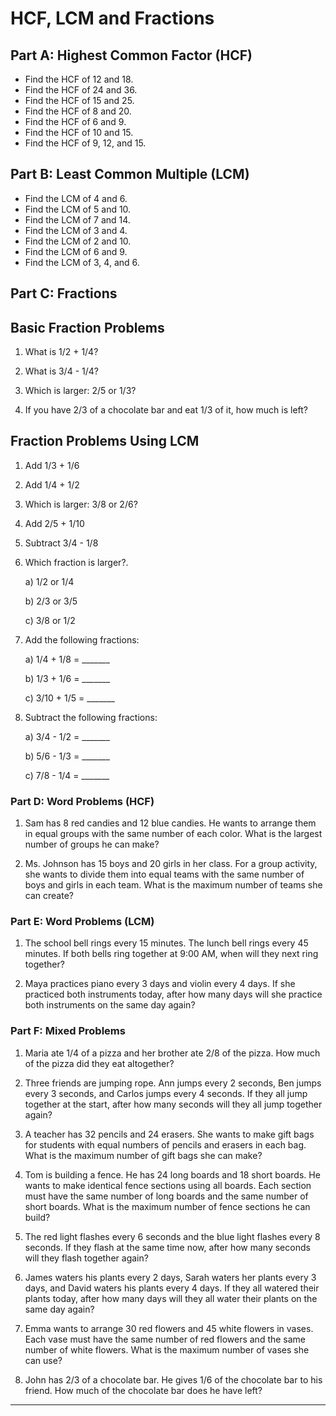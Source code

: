 # HCF, LCM and Fractions

## Part A: Highest Common Factor (HCF)

- Find the HCF of 12 and 18.
- Find the HCF of 24 and 36.
- Find the HCF of 15 and 25.
- Find the HCF of 8 and 20.
- Find the HCF of 6 and 9.
- Find the HCF of 10 and 15.
- Find the HCF of 9, 12, and 15.

## Part B: Least Common Multiple (LCM)

- Find the LCM of 4 and 6.
- Find the LCM of 5 and 10.
- Find the LCM of 7 and 14.
- Find the LCM of 3 and 4.
- Find the LCM of 2 and 10.
- Find the LCM of 6 and 9.
- Find the LCM of 3, 4, and 6.

## Part C: Fractions

## Basic Fraction Problems

1. What is 1/2 + 1/4?

2. What is 3/4 - 1/4?

3. Which is larger: 2/5 or 1/3?

4. If you have 2/3 of a chocolate bar and eat 1/3 of it, how much is left?

## Fraction Problems Using LCM

1. Add 1/3 + 1/6

2. Add 1/4 + 1/2

3. Which is larger: 3/8 or 2/6?

4. Add 2/5 + 1/10

5. Subtract 3/4 - 1/8

6. Which fraction is larger?.

   a) 1/2 or 1/4

   b) 2/3 or 3/5

   c) 3/8 or 1/2

7. Add the following fractions:

   a) 1/4 + 1/8 = _______

   b) 1/3 + 1/6 = _______

   c) 3/10 + 1/5 = _______

8. Subtract the following fractions:

   a) 3/4 - 1/2 = _______

   b) 5/6 - 1/3 = _______

   c) 7/8 - 1/4 = _______

### Part D: Word Problems (HCF)

1. Sam has 8 red candies and 12 blue candies. He wants to arrange them in equal groups with the same number of each color. What is the largest number of groups he can make?

2. Ms. Johnson has 15 boys and 20 girls in her class. For a group activity, she wants to divide them into equal teams with the same number of boys and girls in each team. What is the maximum number of teams she can create?

### Part E: Word Problems (LCM)

1. The school bell rings every 15 minutes. The lunch bell rings every 45 minutes. If both bells ring together at 9:00 AM, when will they next ring together?

2. Maya practices piano every 3 days and violin every 4 days. If she practiced both instruments today, after how many days will she practice both instruments on the same day again?

### Part F: Mixed Problems

1. Maria ate 1/4 of a pizza and her brother ate 2/8 of the pizza. How much of the pizza did they eat altogether?

2. Three friends are jumping rope. Ann jumps every 2 seconds, Ben jumps every 3 seconds, and Carlos jumps every 4 seconds. If they all jump together at the start, after how many seconds will they all jump together again?

3. A teacher has 32 pencils and 24 erasers. She wants to make gift bags for students with equal numbers of pencils and erasers in each bag. What is the maximum number of gift bags she can make?

4. Tom is building a fence. He has 24 long boards and 18 short boards. He wants to make identical fence sections using all boards. Each section must have the same number of long boards and the same number of short boards. What is the maximum number of fence sections he can build?

5. The red light flashes every 6 seconds and the blue light flashes every 8 seconds. If they flash at the same time now, after how many seconds will they flash together again?

6. James waters his plants every 2 days, Sarah waters her plants every 3 days, and David waters his plants every 4 days. If they all watered their plants today, after how many days will they all water their plants on the same day again?

7. Emma wants to arrange 30 red flowers and 45 white flowers in vases. Each vase must have the same number of red flowers and the same number of white flowers. What is the maximum number of vases she can use?

8. John has 2/3 of a chocolate bar. He gives 1/6 of the chocolate bar to his friend. How much of the chocolate bar does he have left?

-----------------------------------------

<!-- Solutions
Part A: Highest Common Factor (HCF)

HCF of 12 and 18 = 6
HCF of 24 and 36 = 12
HCF of 15 and 25 = 5
HCF of 8 and 20 = 4
HCF of 6 and 9 = 3
HCF of 10 and 15 = 5
HCF of 9, 12, and 15 = 3

Part B: Least Common Multiple (LCM)

LCM of 4 and 6 = 12
LCM of 5 and 10 = 10
LCM of 7 and 14 = 14
LCM of 3 and 4 = 12
LCM of 2 and 10 = 10
LCM of 6 and 9 = 18
LCM of 3, 4, and 6 = 12

Part C: Fractions
Basic Fraction Problems

1/2 + 1/4 = 2/4 + 1/4 = 3/4
3/4 - 1/4 = 2/4 = 1/2
2/5 = 0.4 and 1/3 = 0.33... So 2/5 is larger than 1/3
2/3 - 1/3 = 1/3 of the chocolate bar is left

Fraction Problems Using LCM

LCM of 3 and 6 is 6
1/3 = 2/6
1/3 + 1/6 = 2/6 + 1/6 = 3/6 = 1/2
LCM of 4 and 2 is 4
1/2 = 2/4
1/4 + 2/4 = 3/4
LCM of 8 and 6 is 24
3/8 = 9/24
2/6 = 8/24
9/24 is larger than 8/24, so 3/8 is larger than 2/6
LCM of 5 and 10 is 10
2/5 = 4/10
4/10 + 1/10 = 5/10 = 1/2
LCM of 4 and 8 is 8
3/4 = 6/8
6/8 - 1/8 = 5/8
Which fraction is larger?
a) 1/2 is larger than 1/4
b) 2/3 = 0.667..., 3/5 = 0.6, so 2/3 is larger
c) 3/8 = 0.375, 1/2 = 0.5, so 1/2 is larger
Add the following fractions:
a) 1/4 + 1/8 = 2/8 + 1/8 = 3/8
b) 1/3 + 1/6 = 2/6 + 1/6 = 3/6 = 1/2
c) 3/10 + 1/5 = 3/10 + 2/10 = 5/10 = 1/2
Subtract the following fractions:
a) 3/4 - 1/2 = 6/8 - 4/8 = 2/8 = 1/4
b) 5/6 - 1/3 = 5/6 - 2/6 = 3/6 = 1/2
c) 7/8 - 1/4 = 7/8 - 2/8 = 5/8

Part D: Word Problems (HCF)

HCF of 8 and 12 is 4, so Sam can make 4 groups.
HCF of 15 and 20 is 5, so Ms. Johnson can create 5 teams.

Part E: Word Problems (LCM)

LCM of 15 and 45 is 45, so the bells will next ring together at 9:45 AM.
LCM of 3 and 4 is 12, so Maya will practice both instruments on the same day again after 12 days.

Part F: Mixed Problems

1/4 + 2/8 = 1/4 + 1/4 = 2/4 = 1/2 of the pizza.
LCM of 2, 3, and 4 is 12, so they will all jump together again after 12 seconds.
HCF of 32 and 24 is 8, so the teacher can make 8 gift bags.
HCF of 24 and 18 is 6, so Tom can build 6 fence sections.
LCM of 6 and 8 is 24, so the lights will flash together again after 24 seconds.
LCM of 2, 3, and 4 is 12, so they will all water their plants on the same day again after 12 days.
HCF of 30 and 45 is 15, so Emma can use 15 vases.
2/3 - 1/6 = 4/6 - 1/6 = 3/6 = 1/2 of the chocolate bar is left. -->
